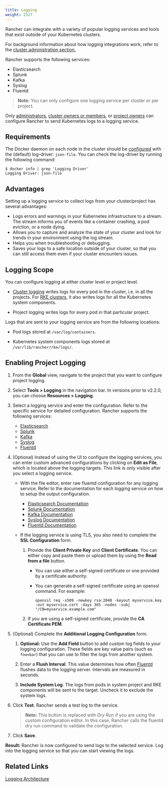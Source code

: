 ```yaml
---
title: Logging
weight: 2527
---
```


Rancher can integrate with a variety of popular logging services and tools that exist outside of your Kubernetes clusters.

For background information about how logging integrations work, refer to the [cluster administration section.]({{<baseurl>}}/rancher/v2.x/en/cluster-admin/tools/logging/#how-logging-integrations-work)

Rancher supports the following services:

- Elasticsearch
- Splunk
- Kafka
- Syslog
- Fluentd

>**Note:** You can only configure one logging service per cluster or per project.

Only [administrators]({{<baseurl>}}/rancher/v2.x/en/admin-settings/rbac/global-permissions/), [cluster owners or members]({{<baseurl>}}/rancher/v2.x/en/admin-settings/rbac/cluster-project-roles/#cluster-roles), or [project owners]({{<baseurl>}}/rancher/v2.x/en/admin-settings/rbac/cluster-project-roles/#project-roles) can configure Rancher to send Kubernetes logs to a logging service.

## Requirements

The Docker daemon on each node in the cluster should be [configured](https://docs.docker.com/config/containers/logging/configure/) with the (default) log-driver: `json-file`. You can check the log-driver by running the following command:

```
$ docker info | grep 'Logging Driver'
Logging Driver: json-file
```

## Advantages

Setting up a logging service to collect logs from your cluster/project has several advantages:

- Logs errors and warnings in your Kubernetes infrastructure to a stream. The stream informs you of events like a container crashing, a pod eviction, or a node dying.
- Allows you to capture and analyze the state of your cluster and look for trends in your environment using the log stream.
- Helps you when troubleshooting or debugging.
- Saves your logs to a safe location outside of your cluster, so that you can still access them even if your cluster encounters issues.

## Logging Scope

You can configure logging at either cluster level or project level.

- [Cluster logging]({{<baseurl>}}/rancher/v2.x/en/cluster-admin/tools/logging/) writes logs for every pod in the cluster, i.e. in all the projects. For [RKE clusters]({{<baseurl>}}/rancher/v2.x/en/cluster-provisioning/rke-clusters), it also writes logs for all the Kubernetes system components.

- Project logging writes logs for every pod in that particular project.

Logs that are sent to your logging service are from the following locations:

  - Pod logs stored at `/var/log/containers`.

  - Kubernetes system components logs stored at `/var/lib/rancher/rke/logs/`.

## Enabling Project Logging

1. From the **Global** view, navigate to the project that you want to configure project logging.

1. Select **Tools > Logging** in the navigation bar. In versions prior to v2.2.0, you can choose **Resources > Logging**.

1. Select a logging service and enter the configuration. Refer to the specific service for detailed configuration. Rancher supports the following services:

   - [Elasticsearch]({{<baseurl>}}/rancher/v2.x/en/cluster-admin/tools/logging/elasticsearch/)
   - [Splunk]({{<baseurl>}}/rancher/v2.x/en/cluster-admin/tools/logging/splunk/)
   - [Kafka]({{<baseurl>}}/rancher/v2.x/en/cluster-admin/tools/logging/kafka/)
   - [Syslog]({{<baseurl>}}/rancher/v2.x/en/cluster-admin/tools/logging/syslog/)
   - [Fluentd]({{<baseurl>}}/rancher/v2.x/en/cluster-admin/tools/logging/fluentd/)

1. (Optional) Instead of using the UI to configure the logging services, you can enter custom advanced configurations by clicking on **Edit as File**, which is located above the logging targets. This link is only visible after you select a logging service.

    - With the file editor, enter raw fluentd configuration for any logging service. Refer to the documentation for each logging service on how to setup the output configuration.

       - [Elasticsearch Documentation](https://github.com/uken/fluent-plugin-elasticsearch)
       - [Splunk Documentation](https://github.com/fluent/fluent-plugin-splunk)
       - [Kafka Documentation](https://github.com/fluent/fluent-plugin-kafka)
       - [Syslog Documentation](https://github.com/dlackty/fluent-plugin-remote_syslog)
       - [Fluentd Documentation](https://docs.fluentd.org/v1.0/articles/out_forward)

   - If the logging service is using TLS, you also need to complete the **SSL Configuration** form.
       1. Provide the **Client Private Key** and **Client Certificate**. You can either copy and paste them or upload them by using the **Read from a file** button.

           - You can use either a self-signed certificate or one provided by a certificate authority.

           - You can generate a self-signed certificate using an openssl command. For example:

                ```
                openssl req -x509 -newkey rsa:2048 -keyout myservice.key -out myservice.cert -days 365 -nodes -subj "/CN=myservice.example.com"
                ```
       2. If you are using a self-signed certificate, provide the **CA Certificate PEM**.  

1. (Optional) Complete the **Additional Logging Configuration** form.

    1. **Optional:** Use the **Add Field** button to add custom log fields to your logging configuration. These fields are key value pairs (such as `foo=bar`) that you can use to filter the logs from another system.

    1. Enter a **Flush Interval**. This value determines how often [Fluentd](https://www.fluentd.org/) flushes data to the logging server. Intervals are measured in seconds.

    1. **Include System Log**. The logs from pods in system project and RKE components will be sent to the target. Uncheck it to exclude the system logs.

1. Click **Test**. Rancher sends a test log to the service.

    > **Note:** This button is replaced with _Dry Run_ if you are using the custom configuration editor. In this case, Rancher calls the fluentd dry run command to validate the configuration.

1. Click **Save**.

**Result:** Rancher is now configured to send logs to the selected service. Log into the logging service so that you can start viewing the logs.

## Related Links

[Logging Architecture](https://kubernetes.io/docs/concepts/cluster-administration/logging/)
